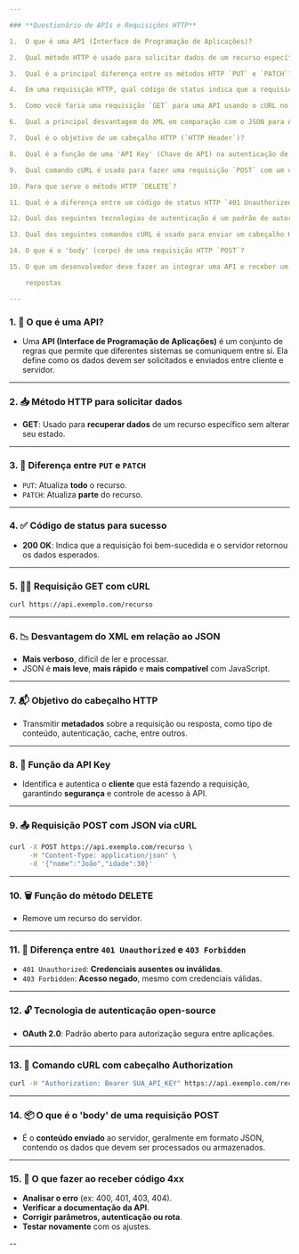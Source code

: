 ```yaml
---

### **Questionário de APIs e Requisições HTTP**

1.  O que é uma API (Interface de Programação de Aplicações)?

2.  Qual método HTTP é usado para solicitar dados de um recurso específico?

3.  Qual é a principal diferença entre os métodos HTTP `PUT` e `PATCH`?

4.  Em uma requisição HTTP, qual código de status indica que a requisição foi bem-sucedida?

5.  Como você faria uma requisição `GET` para uma API usando o cURL no terminal?

6.  Qual a principal desvantagem do XML em comparação com o JSON para APIs web modernas?

7.  Qual é o objetivo de um cabeçalho HTTP (`HTTP Header`)?

8.  Qual é a função de uma 'API Key' (Chave de API) na autenticação de uma requisição?

9.  Qual comando cURL é usado para fazer uma requisição `POST` com um corpo de requisição em formato JSON?

10. Para que serve o método HTTP `DELETE`?

11. Qual é a diferença entre um código de status HTTP `401 Unauthorized` e `403 Forbidden`?

12. Qual das seguintes tecnologias de autenticação é um padrão de autorização open-source para acesso a recursos protegidos?

13. Qual dos seguintes comandos cURL é usado para enviar um cabeçalho HTTP personalizado chamado 'Authorization'?

14. O que é o 'body' (corpo) de uma requisição HTTP `POST`?

15. O que um desenvolvedor deve fazer ao integrar uma API e receber um código de status HTTP na série `4xx`?

    respostas

---
```


### 1. 🔌 **O que é uma API?**
- Uma **API (Interface de Programação de Aplicações)** é um conjunto de regras que permite que diferentes sistemas se comuniquem entre si. Ela define como os dados devem ser solicitados e enviados entre cliente e servidor.

---

### 2. 📥 **Método HTTP para solicitar dados**
- **GET**: Usado para **recuperar dados** de um recurso específico sem alterar seu estado.

---

### 3. 🔄 **Diferença entre `PUT` e `PATCH`**
- `PUT`: Atualiza **todo** o recurso.
- `PATCH`: Atualiza **parte** do recurso.

---

### 4. ✅ **Código de status para sucesso**
- **200 OK**: Indica que a requisição foi bem-sucedida e o servidor retornou os dados esperados.

---

### 5. 🧑‍💻 **Requisição GET com cURL**
```bash
curl https://api.exemplo.com/recurso
```

---

### 6. 📉 **Desvantagem do XML em relação ao JSON**
- **Mais verboso**, difícil de ler e processar.
- JSON é **mais leve**, **mais rápido** e **mais compatível** com JavaScript.

---

### 7. 📬 **Objetivo do cabeçalho HTTP**
- Transmitir **metadados** sobre a requisição ou resposta, como tipo de conteúdo, autenticação, cache, entre outros.

---

### 8. 🔐 **Função da API Key**
- Identifica e autentica o **cliente** que está fazendo a requisição, garantindo **segurança** e controle de acesso à API.

---

### 9. 📤 **Requisição POST com JSON via cURL**
```bash
curl -X POST https://api.exemplo.com/recurso \
     -H "Content-Type: application/json" \
     -d '{"nome":"João","idade":30}'
```

---

### 10. 🗑️ **Função do método DELETE**
- Remove um recurso do servidor.

---

### 11. 🚫 **Diferença entre `401 Unauthorized` e `403 Forbidden`**
- `401 Unauthorized`: **Credenciais ausentes ou inválidas**.
- `403 Forbidden`: **Acesso negado**, mesmo com credenciais válidas.

---

### 12. 🔓 **Tecnologia de autenticação open-source**
- **OAuth 2.0**: Padrão aberto para autorização segura entre aplicações.

---

### 13. 🧾 **Comando cURL com cabeçalho Authorization**
```bash
curl -H "Authorization: Bearer SUA_API_KEY" https://api.exemplo.com/recurso
```

---

### 14. 📦 **O que é o 'body' de uma requisição POST**
- É o **conteúdo enviado** ao servidor, geralmente em formato JSON, contendo os dados que devem ser processados ou armazenados.

---

### 15. 🧠 **O que fazer ao receber código 4xx**
- **Analisar o erro** (ex: 400, 401, 403, 404).
- **Verificar a documentação da API**.
- **Corrigir parâmetros, autenticação ou rota**.
- **Testar novamente** com os ajustes.

--
    
